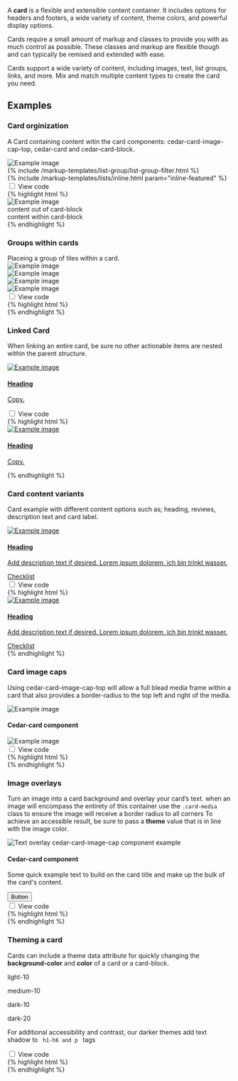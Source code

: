 <p>A <strong>card</strong> is a flexible and extensible content container. It includes options for headers and footers, a wide variety of content, theme colors, and powerful display options.</p>
<p>Cards require a small amount of markup and classes to provide you with as much control as possible. These classes and markup are flexible though and can typically be remixed and extended with ease.</p>
<p>Cards support a wide variety of content, including images, text, list groups, links, and more. Mix and match multiple content types to create the card you need.</p>
<h2>Examples</h2>

<article class="card vertical-push-lg">
    <section class="card-block card-block--top" data-theme="medium-10">
        <h3 class="h4">Card orginization</h3>
    </section>
    <section class="card-block"><p>A Card containing content witin the card components: cedar-card-image-cap-top, cedar-card and cedar-card-block.</p></section>
    <section class="card-block cedar-example">
        <article class="card" data-example-id="card-orginization">
            <section class="card-media-top media-frame ratio-3-4 portrait center">
                <img src="http://placehold.it/320x150" alt="Example image">
            </section>
            {% include /markup-templates/list-group/list-group-filter.html %}
            <section class="card-block text-xs-center">
            {% include /markup-templates/lists/inline.html param="inline-featured" %}
            </section>
        </article>
    </section>
    <div class="code-toggle--control checkbox toggle-show-hide text-xs-right" data-theme="medium-10">
        <input
            type="checkbox"
            value=""
            id="checkbox-card-orginization"
            data-toggle="collapse"
            data-target="#card-orginization"
        >
        <label for="checkbox-card-orginization">View code</label>
    </div>
    <div class="collapse code-toggle--document" id="card-orginization" data-theme="medium-10">
    {% highlight html %}
        <article class="card">
            <section class="card-media-top media-frame ratio-3-4 portrait center">
                <img src="http://placehold.it/320x150" alt="Example image">
            </section>
            content out of card-block
            <section class="card-block text-xs-center">
                content within card-block
            </section>
        </article>
    {% endhighlight %}
    </div>
</article>

<article class="card vertical-push-lg">
    <section class="card-block card-block--top" data-theme="medium-10">
        <h3 class="h4">Groups within cards</h3>
    </section>
    <section class="card-block">Placeing a group of tiles within a card.</section>
    <section class="card-block cedar-example">
        <article class="card" data-example-id="groups-within-cards">
            <section class="card-media-top media-frame ratio-3-4 portrait center">
                <img src="http://placehold.it/320x150" alt="Example image">
            </section>
            <div class="group group-display-fixed">
                <div class="col-xs-4">
                    <section class="tile">
                        <div class="media-frame ratio-3-4 portrait center">
                            <img src="http://placehold.it/320x150" alt="Example image">
                        </div>
                    </section>
                </div>
                <div class="col-xs-4">
                    <section class="tile">
                        <div class="media-frame ratio-3-4 portrait center">
                            <img src="http://placehold.it/320x150" alt="Example image">
                        </div>
                    </section>
                </div>
                <div class="col-xs-4">
                    <section class="tile">
                        <div class="media-frame ratio-3-4 portrait center">
                            <img src="http://placehold.it/320x150" alt="Example image">
                        </div>
                    </section>
                </div>
            </div>
        </article>
    </section>
    <div class="code-toggle--control checkbox toggle-show-hide text-xs-right" data-theme="medium-10">
        <input
            type="checkbox"
            value=""
            id="checkbox-groups-within-cards"
            data-toggle="collapse"
            data-target="#groups-within-cards"
        >
        <label for="checkbox-groups-within-cardse">View code</label>
    </div>
    <div class="collapse code-toggle--document" id="groups-within-cards" data-theme="medium-10">
    {% highlight html %}
    <article class="card">
        <section class="card-media-top"></section>
        <div class="group group-display-fixed">
            <div class="col-xs-4">
                <section class="tile"></section>
            </div>
            <div class="col-xs-4">
                <section class="tile"></section>
            </div>
            <div class="col-xs-4">
                <section class="tile"></section>
            </div>
        </div>
    </article>
    {% endhighlight %}
    </div>
</article>

<article class="card vertical-push-lg">
    <section class="card-block card-block--top" data-theme="medium-10">
        <h3 class="h4">Linked Card</h3>
    </section>
    <section class="card-block">
        <p>When linking an entire card, be sure no other actionable items are nested within the parent structure.</p>
    </section>
    <section class="card-block cedar-example">
        <a href="#anchored-card-example" class="card" id="anchored-card-example" data-example-id="linked-card">
            <section class="card-media-top media-frame ratio-3-4 portrait center">
                <img src="http://placehold.it/320x150" alt="Example image">
            </section>
            <section class="card-block">
                <h4>Heading</h4>
                <p>Copy.</p>
            </section>
        </a>
    </section>
    <div class="code-toggle--control checkbox toggle-show-hide text-xs-right" data-theme="medium-10">
        <input
            type="checkbox"
            value=""
            id="checkbox-linked-card"
            data-toggle="collapse"
            data-target="#linked-card"
        >
        <label for="checkbox-linked-card">View code</label>
    </div>
    <div class="collapse code-toggle--document" id="linked-card" data-theme="medium-10">
    {% highlight html %}
    <a href="#anchored-card-example" class="card">
        <section class="card-media-top media-frame ratio-3-4 portrait center">
            <img src="http://placehold.it/320x150" alt="Example image">
        </section>
        <section class="card-block">
            <h4>Heading</h4>
            <p>Copy.</p>
        </section>
    </a>
    {% endhighlight %}
    </div>
</article>

<article class="card vertical-push-lg">
    <section class="card-block card-block--top" data-theme="medium-10">
        <h3 class="h4">Card content variants</h3>
    </section>
    <section class="card-block">
        <p>Card example with different content options such as; heading, reviews, description text and card label.</p>
    </section>
    <section class="card-block cedar-example">
        <a href="#anchored-card-example" class="card" id="anchored-card-example" data-example-id="linked-card">
            <section class="card-media-top media-frame ratio-3-4 portrait center">
                <img src="http://placehold.it/320x150" alt="Example image">
                <span class="icon icon-rei-video position bottom right well-sm hidden"></span>
            </section>
            <section class="card-block">
                <h4 class="h3">Heading</h4>
                <div class="cdr-review-rating link_stag-explore-overlay vertical-push" alt="4.5 out of 5 stars" title="4.5 out of 5 stars">
                    <span class="icon icon-rei-star-100" aria-hidden="true"></span>
                    <span class="icon icon-rei-star-100" aria-hidden="true"></span>
                    <span class="icon icon-rei-star-100" aria-hidden="true"></span>
                    <span class="icon icon-rei-star-100" aria-hidden="true"></span>
                    <span class="icon icon-rei-star-100 inactive backfill" aria-hidden="true"></span>
                    <span class="icon icon-rei-star-50" aria-hidden="true"></span>
                </div>
                <p>Add description text if desired. Lorem ipsum dolorem, ich bin trinkt wasser.</p>
                <div class="text-descriptive text-muted">Checklist</div>
            </section>
        </a>
    </section>
    <div class="code-toggle--control checkbox toggle-show-hide text-xs-right" data-theme="medium-10">
        <input
            type="checkbox"
            value=""
            id="checkbox-card-options"
            data-toggle="collapse"
            data-target="#card-options"
        >
        <label for="checkbox-card-options">View code</label>
    </div>
    <div class="collapse code-toggle--document" id="card-options" data-theme="medium-10">
    {% highlight html %}
    <a href="#anchored-card-example" class="card">
        <section class="card-media-top media-frame ratio-3-4 portrait center">
            <img src="http://placehold.it/320x150" alt="Example image">
            <span class="icon icon-rei-video position bottom right well-sm hidden"></span>
        </section>
        <section class="card-block">
            <h4 class="h3">Heading</h4>
            <div class="cdr-review-rating link_stag-explore-overlay vertical-push" alt="4.5 out of 5 stars" title="4.5 out of 5 stars">
                <span class="icon icon-rei-star-100" aria-hidden="true"></span>
                <span class="icon icon-rei-star-100" aria-hidden="true"></span>
                <span class="icon icon-rei-star-100" aria-hidden="true"></span>
                <span class="icon icon-rei-star-100" aria-hidden="true"></span>
                <span class="icon icon-rei-star-100 inactive backfill" aria-hidden="true"></span>
                <span class="icon icon-rei-star-50" aria-hidden="true"></span>
            </div>
            <p>Add description text if desired. Lorem ipsum dolorem, ich bin trinkt wasser.</p>
            <div class="text-descriptive text-muted">Checklist</div>
        </section>
    </a>
    {% endhighlight %}
    </div>
</article>

<article class="card vertical-push-lg">
    <section class="card-block card-block--top" data-theme="medium-10">
        <h3 class="h4">Card image caps</h3>
    </section>
    <section class="card-block">
        <p>Using cedar-card-image-cap-top will allow a full blead media frame within a card that also provides a border-radius to the top left and right of the media.</p>
    </section>
    <section class="card-block cedar-example">
        <article class="card" data-example-id="card-image-caps">
            <img class="card-media-top img-responsive" src="http://placehold.it/320x150" alt="Example image">
            <section class="card-block">
                <h4>Cedar-card component</h4>
            </section>
            <img class="card-media-bottom img-responsive" src="http://placehold.it/320x150" alt="Example image">
        </article>
    </section>
    <div class="code-toggle--control checkbox toggle-show-hide text-xs-right" data-theme="medium-10">
        <input
            type="checkbox"
            value=""
            id="checkbox-card-img-cap"
            data-toggle="collapse"
            data-target="#card-img-cap"
        >
        <label for="checkbox-card-img-cap">View code</label>
    </div>
    <div class="collapse code-toggle--document" id="card-img-cap" data-theme="medium-10">
    {% highlight html %}
    <article class="card">
        <img class="card-media-top img-responsive" />
        <section class="card-block"></section>
        <img class="card-media-bottom img-responsive" />
    </article>
    {% endhighlight %}
    </div>
</article>

<article class="card vertical-push-lg">
    <section class="card-block card-block--top" data-theme="medium-10"><h3 class="h4">Image overlays</h3></section>
    <section class="card-block"><p>Turn an image into a card background and overlay your card’s text. when an image will encompass the entirety of this container use the <code>.card-media</code> class to ensure the image will receive a border radius to all corners To achieve an accessible result, be sure to pass a <strong>theme</strong> value that is in line with the image color.</p>
   </section>
    <section class="card-block cedar-example">
        <article class="card" data-theme="dark-10" data-example-id="image-overlays">
            <section class="card-media media-frame ratio-3-4 portrait center">
                <img src="http://www.rei.com/content/landing-pages/lets-camp/img/mark/lead.jpg" alt="Text overlay cedar-card-image-cap component example">
            </section>
            <section class="card-block media-overlay">
                <h4>Cedar-card component</h4>
                <p>Some quick example text to build on the card title and make up the bulk of the card's content.</p>
                <button class="btn btn-primary">Button</button>
            </section>
        </article>
    </section>
    <div class="code-toggle--control checkbox toggle-show-hide text-xs-right" data-theme="medium-10">
        <input
            type="checkbox"
            value=""
            id="checkbox-image-overlay"
            data-toggle="collapse"
            data-target="#image-overlay"
        >
        <label for="checkbox-image-overlay">View code</label>
    </div>
    <div class="collapse code-toggle--document" id="image-overlay" data-theme="medium-10">
    {% highlight html %}
    <article class="card" data-theme="dark-10">
        <section class="card-media media-frame ratio-3-4 portrait center">
        </section>
        <section class="card-block media-overlay">
        </section>
    </article>
    {% endhighlight %}
    </div>
</article>

<article class="card vertical-push-lg">
    <section class="card-block card-block--top" data-theme="medium-10"><h3 class="h4">Theming a card</h3></section>
    <section class="card-block">
        <p>Cards can include a theme data attribute for quickly changing the <strong>background-color</strong> and <strong>color</strong> of a card or a card-block.</p>
    </section>
    <section class="cedar-example">
        <div class="group group-display-fixed group-gutter-open-10" data-example-id="card-background-variants" data-theme="medium-10" data-example-id="theming-a-card">
            <div class="col-xs-6 col-sm-4">
                <article class="card" data-theme='light-10'>
                    <div class="card-block">
                        <p>light-10</p>
                    </div>
                </article>
            </div>
            <div class="col-xs-6 col-sm-4">
                <article class="card" data-theme='medium-10'>
                    <div class="card-block">
                        <p>medium-10</p>
                    </div>
                </article>
            </div>
            <div class="col-xs-6 col-sm-4">
                <article class="card" data-theme='dark-10'>
                    <div class="card-block">
                        <p>dark-10</p>
                    </div>
                </article>
            </div>
            <div class="col-xs-6 col-sm-4">
                <article class="card" data-theme='dark-20'>
                    <div class="card-block">
                        <p>dark-20</p>
                    </div>
                </article>
            </div>
        </div>
    </section>
    <section class="card-block bs-callout bs-callout-info">
        <p>For additional accessibility and contrast, our darker themes add text shadow to <code> h1-h6 and p </code> tags </p>
    </section>
    <div class="code-toggle--control checkbox toggle-show-hide text-xs-right" data-theme="medium-10">
        <input
            type="checkbox"
            value=""
            id="checkbox-theming-a-card"
            data-toggle="collapse"
            data-target="#theming-a-card"
        >
        <label for="checkbox-theming-a-card">View code</label>
    </div>
    <div class="collapse code-toggle--document" id="theming-a-card" data-theme="medium-10">
    {% highlight html %}
    <article class="card" data-theme='medium-10'>
        <section class="card-block"></section>
    </article>
    {% endhighlight %}
    </div>
</article>
